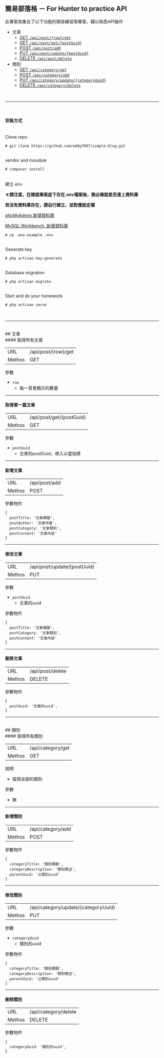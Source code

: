## 簡易部落格 － For Hunter to practice API

此專案為集合了以下功能的簡易練習用專案，藉以熟悉API操作

- 文章
  - [GET `/api/post/{row}/get`](#取得所有文章)
  - [GET `/api/post/get/{postGuid}`](#取得單一篇文章)
  - [POST `/api/post/add`](#新增文章)
  - [PUT `/api/post/update/{postUuid}`](#修改文章)
  - [DELETE `/api/post/delete`](#刪除文章)
- 類別
  - [GET `/api/category/get`](#取得所有類別)
  - [POST `/api/category/add`](#新增類別)
  - [PUT `/api/category/update/{categoryUuid}`](#修改類別)
  - [DELETE `/api/category/delete`](#刪除類別)

<br/>

---
<br/>

#### 安裝方式
\
Clone repo
```
# git clone https://github.com/eddy7697/simple-blog.git
```
\
vendor and moudule
```
# composer install
```
\
建立 env

**＊請注意，在確認專案底下存在.env檔案後，務必確認是否連上資料庫**

**若沒有資料庫存在，請自行建立，並對應設定檔**

[phpMyAdmin 新增資料庫](https://www.siteground.com/tutorials/phpmyadmin/create-populate-tables/)

[MySQL Workbench. 新增資料庫](https://stackoverflow.com/questions/5515745/create-a-new-database-with-mysql-workbench)
```
# cp .env.example .env
```
\
Generate key
```
# php artisan key:generate
```
\
Database migration
```
# php artisan migrate
```
\
Start and do your homework
```
# php artisan serve
```
<br/>

---
<br/>
## 文章
<br/>
#### 取得所有文章

<table>
  <tr>
    <td>URL</td>
    <td>/api/post/{row}/get</td>
  </tr>
  <tr>
    <td>Methos</td>
    <td>GET</td>
  </tr>
</table>

參數

 - `row`
   - 每一頁會顯示的數量

---
#### 取得單一篇文章

<table>
  <tr>
    <td>URL</td>
    <td>/api/post/get/{postGuid}</td>
  </tr>
  <tr>
    <td>Methos</td>
    <td>GET</td>
  </tr>
</table>

參數

 - `postGuid`
   - 文章的postGuid，帶入以當指標

---
#### 新增文章

<table>
  <tr>
    <td>URL</td>
    <td>/api/post/add</td>
  </tr>
  <tr>
    <td>Methos</td>
    <td>POST</td>
  </tr>
</table>

參數物件

```
{
  postTitle: '文章標題',
  postAuthor: '文章作者',
  postCategory: '文章類別',
  postContent: '文章內容'
}
```
---
#### 修改文章

<table>
  <tr>
    <td>URL</td>
    <td>/api/post/update/{postUuid}</td>
  </tr>
  <tr>
    <td>Methos</td>
    <td>PUT</td>
  </tr>
</table>

參數
 - `postUuid`
   - 文章的uuid

參數物件
```
{
  postTitle: '文章標題',
  postCategory: '文章類別',
  postContent: '文章內容'
}
```
---
#### 刪除文章

<table>
  <tr>
    <td>URL</td>
    <td>/api/post/delete</td>
  </tr>
  <tr>
    <td>Methos</td>
    <td>DELETE</td>
  </tr>
</table>

參數物件
```
{
  postUuid: '文章的uuid',
}
```
---
<br/>
## 類別
<br/>
#### 取得所有類別

<table>
  <tr>
    <td>URL</td>
    <td>/api/category/get</td>
  </tr>
  <tr>
    <td>Methos</td>
    <td>GET</td>
  </tr>
</table>

說明

 - 取得全部的類別

參數

 - 無

---
#### 新增類別

<table>
  <tr>
    <td>URL</td>
    <td>/api/category/add</td>
  </tr>
  <tr>
    <td>Methos</td>
    <td>POST</td>
  </tr>
</table>

參數物件

```
{
  categoryTitle: '類別標題',
  categoryDescription: '類別簡述',
  parentUuid: '父類別uuid'
}
```
---
#### 修改類別

<table>
  <tr>
    <td>URL</td>
    <td>/api/category/update/{categoryUuid}</td>
  </tr>
  <tr>
    <td>Methos</td>
    <td>PUT</td>
  </tr>
</table>

參數
 - `categoryUuid`
   - 類別的uuid

參數物件
```
{
  categoryTitle: '類別標題',
  categoryDescription: '類別簡述',
  parentUuid: '父類別uuid'
}
```
---
#### 刪除類別

<table>
  <tr>
    <td>URL</td>
    <td>/api/category/delete</td>
  </tr>
  <tr>
    <td>Methos</td>
    <td>DELETE</td>
  </tr>
</table>

參數物件
```
{
  categoryUuid: '類別的uuid',
}
```
